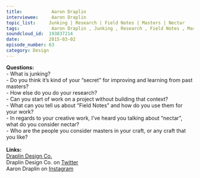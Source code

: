 ```yaml
--- 
title:           Aaron Draplin 
interviewee:     Aaron Draplin 
topic_list:     Junking | Research | Field Notes | Masters | Nectar
tags:            Aaron Draplin , Junking , Research , Field Notes , Masters , Nectar
soundcloud_id:  193837214
date:           2015-03-02
episode_number: 63
category: Design
---
```


<p class="show_notes_display"><b>Questions:</b><br>- What is junking?<br>- Do you think it’s kind of your “secret” for improving and learning from past masters?<br>- How else do you do your research?<br>- Can you start of work on a project without building that context?<br>- What can you tell us about “Field Notes” and how do you use them for your work?<br>- In regards to your creative work, I’ve heard you talking about “nectar”, what do you consider nectar?<br>- Who are the people you consider masters in your craft, or any craft that you like?<br><br><b>Links:</b><br><a rel="nofollow" target="_blank" href="http://draplin.com/">Draplin Design Co.</a><br>Draplin Design Co. on <a rel="nofollow" target="_blank" href="https://twitter.com/draplin">Twitter</a><br>Aaron Draplin on <a rel="nofollow" target="_blank" href="https://instagram.com/draplin">Instagram</a><br><br><br></p>
